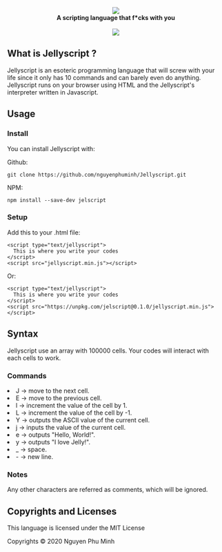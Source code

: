 <div align="center">
  <img src="assets/logo.png" />
  <br/>
  <b>A scripting language that f*cks with you</b>
  <br/>
  <br/>
  <a href="https://github.com/nguyenphuminh/Jellyscript/blob/master/LICENSE.md"><img src="https://img.shields.io/badge/license-MIT-orange.svg"/></a>
</div>

## What is Jellyscript ?
Jellyscript is an esoteric programming language that will screw with your life since it only has 10 commands and can barely even do anything. Jellyscript runs on your browser using HTML and the Jellyscript's interpreter written in Javascript.

## Usage

### Install
You can install Jellyscript with:

Github:

    git clone https://github.com/nguyenphuminh/Jellyscript.git

NPM:

    npm install --save-dev jelscript

### Setup
Add this to your .html file:
	
    <script type="text/jellyscript">
      This is where you write your codes
    </script>
    <script src="jellyscript.min.js"></script>

Or:

    <script type="text/jellyscript">
      This is where you write your codes
    </script>
    <script src="https://unpkg.com/jelscript@0.1.0/jellyscript.min.js"></script>

## Syntax
Jellyscript use an array with 100000 cells. Your codes will interact with each cells to work.

### Commands
<li>J -> move to the next cell.</li>
<li>E -> move to the previous cell.</li>
<li>l -> increment the value of the cell by 1.</li>
<li>L -> increment the value of the cell by -1.</li>
<li>Y -> outputs the ASCII value of the current cell.</li>
<li>j -> inputs the value of the current cell.</li>
<li>e -> outputs "Hello, World!".</li>
<li>y -> outputs "I love Jelly!".</li>
<li>_ -> space.</li>
<li>- -> new line.</li>

### Notes 
Any other characters are referred as comments, which will be ignored.

## Copyrights and Licenses
This language is licensed under the MIT License 

Copyrights © 2020 Nguyen Phu Minh
